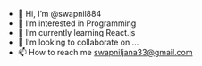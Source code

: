 - 👋 Hi, I’m @swapnil884
- 👀 I’m interested in Programming
- 🌱 I’m currently learning React.js
- 💞️ I’m looking to collaborate on ...
- 📫 How to reach me swapniljana33@gmail.com

<!---
swapnil884/swapnil884 is a ✨ special ✨ repository because its `README.md` (this file) appears on your GitHub profile.
You can click the Preview link to take a look at your changes.
--->
